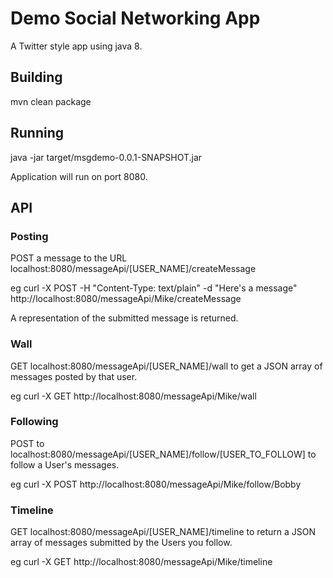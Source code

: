 # Demo Social Networking App

A Twitter style app using java 8.

## Building

mvn clean package

## Running

java -jar target/msgdemo-0.0.1-SNAPSHOT.jar

Application will run on port 8080.

## API

### Posting

POST a message to the URL localhost:8080/messageApi/[USER_NAME]/createMessage

eg
curl -X POST -H "Content-Type: text/plain" -d "Here's a message" http://localhost:8080/messageApi/Mike/createMessage

A representation of the submitted message is returned.

### Wall

GET localhost:8080/messageApi/[USER_NAME]/wall to get a JSON array of messages posted by that user. 

eg 
curl -X GET http://localhost:8080/messageApi/Mike/wall

### Following

POST to localhost:8080/messageApi/[USER_NAME]/follow/[USER_TO_FOLLOW] to follow a User's messages.

eg 
curl -X POST http://localhost:8080/messageApi/Mike/follow/Bobby

### Timeline

GET localhost:8080/messageApi/[USER_NAME]/timeline to return a JSON array of messages submitted by the Users you follow.
 
eg
curl -X GET http://localhost:8080/messageApi/Mike/timeline
 
 